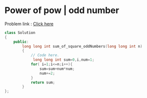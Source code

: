 # Power of pow | odd number

Problem link : [Click here](https://www.geeksforgeeks.org/problems/power-of-pow-odd-numbers1103/1?page=5&difficulty=School&sortBy=submissions)

```cpp
class Solution
{
	public:
		long long int sum_of_square_oddNumbers(long long int n)
		{
		    // Code here.
		     long long int sum=0,i,num=1;
            for( i=1;i<=n;i++){
                sum=sum+num*num;
                num+=2;
            }
            return sum;
		}
};
```

